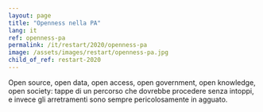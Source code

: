 ```yaml
---
layout: page
title: "Openness nella PA"
lang: it
ref: openness-pa
permalink: /it/restart/2020/openness-pa
image: /assets/images/restart/openness-pa.jpg
child_of_ref: restart-2020
---
```


Open source, open data, open access, open government, open knowledge, open society: tappe di un percorso che dovrebbe procedere senza intoppi, e invece gli arretramenti sono sempre pericolosamente in agguato.
